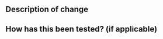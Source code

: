<!--- Thank you for contributing to binsider! -->

## Description of change

<!-- Please write a summary of your changes and why you made them. -->
<!-- Be sure to reference any related issues by adding `Closes #`. -->

## How has this been tested? (if applicable)

<!-- Please describe any tests that you ran to verify your changes. -->
